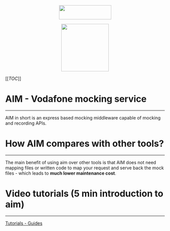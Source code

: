 <div align="center" markdown="1">

  <img width="165px" height="45px" src="https://upload.wikimedia.org/wikipedia/en/thumb/c/cc/Vodafone_2017_logo.svg/1280px-Vodafone_2017_logo.svg.png">

<img width="150px" height="150px"
src="https://vfuk-digital.visualstudio.com/b08a4a86-1259-476e-8aa1-2cc5d34d80c1/_apis/git/repositories/229a917c-af38-4ca8-b871-5e00a92437b4/Items?path=%2F.attachments%2Faim-ea85f58f-2580-4626-8c56-89cdbe197870.png&download=false&resolveLfs=true&%24format=octetStream&api-version=5.0-preview.1&sanitize=true&versionDescriptor.version=wikiMaster">

</div>

[[_TOC_]]

# AIM - Vodafone mocking service

---

AIM in short is an express based mocking middleware capable of mocking and recording APIs.


# How AIM compares with other tools?

---

The main benefit of using aim over other tools is that AIM does not need mapping files or written code to map your request and serve back the mock files - which leads to **much lower maintenance cost**.

# Video tutorials (5 min introduction to aim)

---

[Tutorials - Guides](/Tutorials-%2D-Guides)
